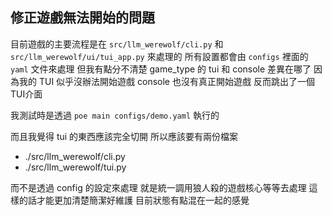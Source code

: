 ## 修正遊戲無法開始的問題

目前遊戲的主要流程是在 `src/llm_werewolf/cli.py` 和 `src/llm_werewolf/ui/tui_app.py` 來處理的
所有設置都會由 `configs` 裡面的 `yaml` 文件來處理
但我有點分不清楚 game_type 的 tui 和 console 差異在哪了
因為我的 TUI 似乎沒辦法開始遊戲
console 也沒有真正開始遊戲 反而跳出了一個TUI介面

我測試時是透過 `poe main configs/demo.yaml` 執行的

而且我覺得 tui 的東西應該完全切開 所以應該要有兩份檔案

- ./src/llm_werewolf/cli.py
- ./src/llm_werewolf/tui.py

而不是透過 config 的設定來處理 就是統一調用狼人殺的遊戲核心等等去處理
這樣的話才能更加清楚簡潔好維護
目前狀態有點混在一起的感覺
